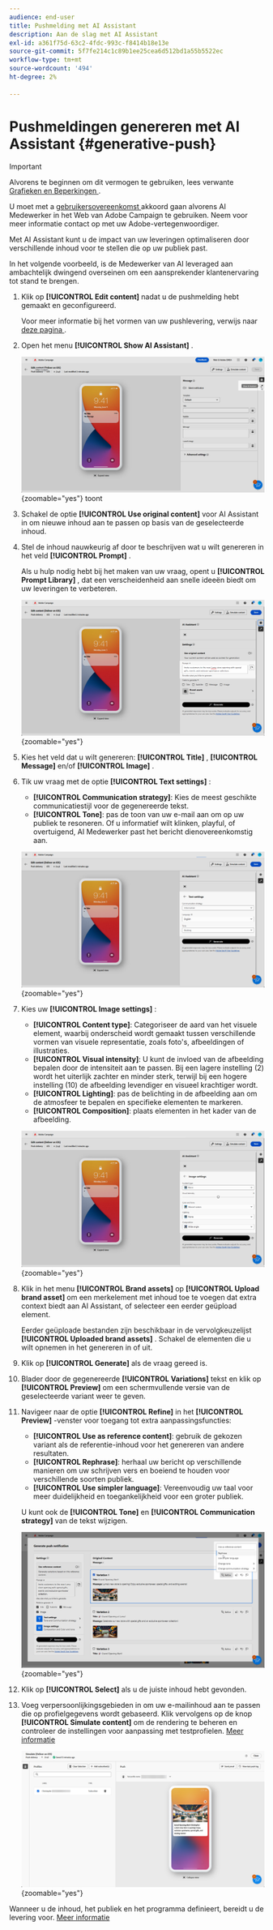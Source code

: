 ```yaml
---
audience: end-user
title: Pushmelding met AI Assistant
description: Aan de slag met AI Assistant
exl-id: a361f75d-63c2-4fdc-993c-f8414b18e13e
source-git-commit: 5f7fe214c1c89b1ee25cea6d512bd1a55b5522ec
workflow-type: tm+mt
source-wordcount: '494'
ht-degree: 2%

---
```


# Pushmeldingen genereren met AI Assistant {#generative-push}

>[!IMPORTANT]
>
>Alvorens te beginnen om dit vermogen te gebruiken, lees verwante [ Grafieken en Beperkingen ](generative-gs.md#generative-guardrails).
></br>
>
>U moet met a [ gebruikersovereenkomst ](https://www.adobe.com/legal/licenses-terms/adobe-dx-gen-ai-user-guidelines.html) akkoord gaan alvorens AI Medewerker in het Web van Adobe Campaign te gebruiken. Neem voor meer informatie contact op met uw Adobe-vertegenwoordiger.

Met AI Assistant kunt u de impact van uw leveringen optimaliseren door verschillende inhoud voor te stellen die op uw publiek past.

In het volgende voorbeeld, is de Medewerker van AI leveraged aan ambachtelijk dwingend overseinen om een aansprekender klantenervaring tot stand te brengen.

1. Klik op **[!UICONTROL Edit content]** nadat u de pushmelding hebt gemaakt en geconfigureerd.

   Voor meer informatie bij het vormen van uw pushlevering, verwijs naar [ deze pagina ](../push/create-push.md).

1. Open het menu **[!UICONTROL Show AI Assistant]** .

   ![ Schermafbeelding die het Hulpmenu van AI van de Show tonen ](assets/push-genai-1.png){zoomable="yes"} toont

1. Schakel de optie **[!UICONTROL Use original content]** voor AI Assistant in om nieuwe inhoud aan te passen op basis van de geselecteerde inhoud.

1. Stel de inhoud nauwkeurig af door te beschrijven wat u wilt genereren in het veld **[!UICONTROL Prompt]** .

   Als u hulp nodig hebt bij het maken van uw vraag, opent u **[!UICONTROL Prompt Library]** , dat een verscheidenheid aan snelle ideeën biedt om uw leveringen te verbeteren.

   ![ Schermafbeelding die de interface van de Bibliotheek van de Vraag toont ](assets/push-genai-2.png){zoomable="yes"}

1. Kies het veld dat u wilt genereren: **[!UICONTROL Title]** , **[!UICONTROL Message]** en/of **[!UICONTROL Image]** .

1. Tik uw vraag met de optie **[!UICONTROL Text settings]** :

   * **[!UICONTROL Communication strategy]**: Kies de meest geschikte communicatiestijl voor de gegenereerde tekst.
   * **[!UICONTROL Tone]**: pas de toon van uw e-mail aan om op uw publiek te resoneren. Of u informatief wilt klinken, playful, of overtuigend, AI Medewerker past het bericht dienovereenkomstig aan.

   ![ Schermafbeelding die de opties van de montages van de Tekst toont ](assets/push-genai-3.png){zoomable="yes"}

1. Kies uw **[!UICONTROL Image settings]** :

   * **[!UICONTROL Content type]**: Categoriseer de aard van het visuele element, waarbij onderscheid wordt gemaakt tussen verschillende vormen van visuele representatie, zoals foto&#39;s, afbeeldingen of illustraties.
   * **[!UICONTROL Visual intensity]**: U kunt de invloed van de afbeelding bepalen door de intensiteit aan te passen. Bij een lagere instelling (2) wordt het uiterlijk zachter en minder sterk, terwijl bij een hogere instelling (10) de afbeelding levendiger en visueel krachtiger wordt.
   * **[!UICONTROL Lighting]**: pas de belichting in de afbeelding aan om de atmosfeer te bepalen en specifieke elementen te markeren.
   * **[!UICONTROL Composition]**: plaats elementen in het kader van de afbeelding.

   ![ Schermafbeelding die de montagesopties van het Beeld tonen ](assets/push-genai-4.png){zoomable="yes"}

1. Klik in het menu **[!UICONTROL Brand assets]** op **[!UICONTROL Upload brand asset]** om een merkelement met inhoud toe te voegen dat extra context biedt aan AI Assistant, of selecteer een eerder geüpload element.

   Eerder geüploade bestanden zijn beschikbaar in de vervolgkeuzelijst **[!UICONTROL Uploaded brand assets]** . Schakel de elementen die u wilt opnemen in het genereren in of uit.

1. Klik op **[!UICONTROL Generate]** als de vraag gereed is.

1. Blader door de gegenereerde **[!UICONTROL Variations]** tekst en klik op **[!UICONTROL Preview]** om een schermvullende versie van de geselecteerde variant weer te geven.

1. Navigeer naar de optie **[!UICONTROL Refine]** in het **[!UICONTROL Preview]** -venster voor toegang tot extra aanpassingsfuncties:

   * **[!UICONTROL Use as reference content]**: gebruik de gekozen variant als de referentie-inhoud voor het genereren van andere resultaten.
   * **[!UICONTROL Rephrase]**: herhaal uw bericht op verschillende manieren om uw schrijven vers en boeiend te houden voor verschillende soorten publiek.
   * **[!UICONTROL Use simpler language]**: Vereenvoudig uw taal voor meer duidelijkheid en toegankelijkheid voor een groter publiek.

   U kunt ook de **[!UICONTROL Tone]** en **[!UICONTROL Communication strategy]** van de tekst wijzigen.

   ![ Schermafbeelding die verfijnen opties toont ](assets/push-genai-5.png){zoomable="yes"}

1. Klik op **[!UICONTROL Select]** als u de juiste inhoud hebt gevonden.

1. Voeg verpersoonlijkingsgebieden in om uw e-mailinhoud aan te passen die op profielgegevens wordt gebaseerd. Klik vervolgens op de knop **[!UICONTROL Simulate content]** om de rendering te beheren en controleer de instellingen voor aanpassing met testprofielen. [Meer informatie](../preview-test/preview-content.md)

   ![ Schermafbeelding die Simuleert inhoudsknoop tonen ](assets/push-genai-6.png){zoomable="yes"}

Wanneer u de inhoud, het publiek en het programma definieert, bereidt u de levering voor. [Meer informatie](../monitor/prepare-send.md)